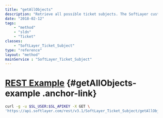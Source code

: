 ```yaml
---
title: "getAllObjects"
description: "Retrieve all possible ticket subjects. The SoftLayer customer portal uses this method in the add standard support ticket form."
date: "2018-02-12"
tags:
    - "method"
    - "sldn"
    - "Ticket"
classes:
    - "SoftLayer_Ticket_Subject"
type: "reference"
layout: "method"
mainService : "SoftLayer_Ticket_Subject"
---
```


# [REST Example](#getAllObjects-example) <a href="/article/rest/"><i class="fas fa-question"></i></a> {#getAllObjects-example .anchor-link} 
```bash
curl -g -u $SL_USER:$SL_APIKEY -X GET \
'https://api.softlayer.com/rest/v3.1/SoftLayer_Ticket_Subject/getAllObjects'
```
